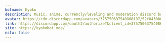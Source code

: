 ```yaml
---
botname: Kyoko
description: Music, anime, currencly/leveling and moderation discord bot, constantly developed.
avatar: https://cdn.discordapp.com/avatars/375750637540868107/52f843000c3eb93e9c09ce93a1f36bcb.png
link: https://discordapp.com/oauth2/authorize?&client_id=375750637540868107&scope=bot&permissions=2117598326
site: https://kyokobot.moe/
nsfw: false
---
```

